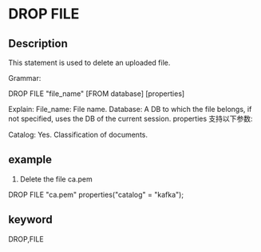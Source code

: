 # DROP FILE
## Description

This statement is used to delete an uploaded file.

Grammar:

DROP FILE "file_name" [FROM database]
[properties]

Explain:
File_name: File name.
Database: A DB to which the file belongs, if not specified, uses the DB of the current session.
properties 支持以下参数:

Catalog: Yes. Classification of documents.

## example

1. Delete the file ca.pem

DROP FILE "ca.pem" properties("catalog" = "kafka");

## keyword
DROP,FILE

